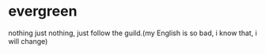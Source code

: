 # evergreen
nothing
just nothing, just follow the guild.(my English is so bad, i know that, i will change)
